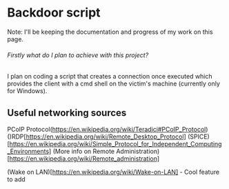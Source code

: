 # Backdoor script

Note: I'll be keeping the documentation and progress of my work on this page.

###### Firstly what do I plan to achieve with this project?
I plan on coding a script that creates a connection once executed which provides the client with a cmd shell on the victim's machine (currently only for Windows).

## Useful networking sources
PCoIP Protocol(https://en.wikipedia.org/wiki/Teradici#PCoIP_Protocol)
()RDP[https://en.wikipedia.org/wiki/Remote_Desktop_Protocol]
(SPICE)[https://en.wikipedia.org/wiki/Simple_Protocol_for_Independent_Computing_Environments]
(More info on Remote Administration)[https://en.wikipedia.org/wiki/Remote_administration]


(Wake on LAN)[https://en.wikipedia.org/wiki/Wake-on-LAN] - Cool feature to add
